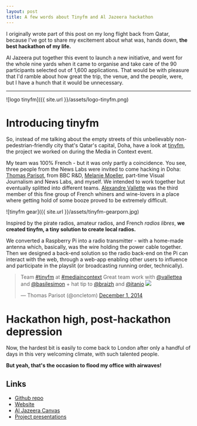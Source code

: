 ```yaml
---
layout: post
title: A few words about Tinyfm and Al Jazeera hackathon
---
```


I originally wrote part of this post on my long flight back from Qatar, because I've got to share my excitement about what was, hands down, **the best hackathon of my life.**

Al Jazeera put together this event to launch a new initiative, and went for the whole nine yards when it came to organise and take care of the 90 participants selected out of 1,600 applications. That would be with pleasure that I'd ramble about how great the trip, the venue, and the people, were, but I have a hunch that it would be unnecessary.

***

![logo tinyfm]({{ site.url }}/assets/logo-tinyfm.png)

# Introducing tinyfm
So, instead of me talking about the empty streets of this unbelievably non-pedestrian-friendly city that's Qatar's capital, Doha, have a look at [tinyfm](http://tinyfm.github.io/), the project we worked on during the Media in Context event.

My team was 100% French - but it was only partly a coincidence. You see, three people from the News Labs were invited to come hacking in Doha: [Thomas Parisot](https://twitter.com/oncletom), from BBC R&D, [Melanie Moeller](https://twitter.com/mel_moeller), part-time Visual Journalism and News Labs, and myself. We intended to work together but eventually splitted into different teams.
[Alexandre Vallette](https://twitter.com/vallettea) was the third member of this fine group of French whiners and wine-lovers in a place where getting hold of some booze proved to be extremely difficult.

![tinyfm gear]({{ site.url }}/assets/tinyfm-gearporn.jpg)

Inspired by the pirate radios, amateur radios, and French *radios libres*, **we created tinyfm, a tiny solution to create local radios.**

We converted a Raspberry Pi into a radio transmitter - with a home-made antenna which, basically, was the wire holding the power cable together. Then we designed a back-end solution so the radio back-end on the Pi can interact with the web, through a web-app enabling other users to influence and participate in the playslit (or broadcasting running order, technically).

<blockquote class="twitter-tweet" lang="en"><p>Team <a href="https://twitter.com/hashtag/tinyfm?src=hash">#tinyfm</a> at <a href="https://twitter.com/hashtag/mediaincontext?src=hash">#mediaincontext</a> Great team work with <a href="https://twitter.com/vallettea">@vallettea</a> and <a href="https://twitter.com/basilesimon">@basilesimon</a> + hat tip to <a href="https://twitter.com/braizh">@braizh</a> and <a href="https://twitter.com/itanio">@itanio</a> <img src="https://pbs.twimg.com/media/B3wpEJeCcAEuRUs.jpg"></p>&mdash; Thomas Parisot (@oncletom) <a href="https://twitter.com/oncletom/status/539351206787702784">December 1, 2014</a></blockquote>

# Hackathon high, post-hackathon depression
Now, the hardest bit is easily to come back to London after only a handful of days in this very welcoming climate, with such talented people.

**But yeah, that's the occasion to flood my office with airwaves!**

## Links

* [Github repo](https://github.com/tinyfm/)
* [Website](http://tinyfm.github.io/)
* [Al Jazeera Canvas](http://canvas.aljazeera.com/)
* [Project presentations](http://canvas.challengepost.com/)

